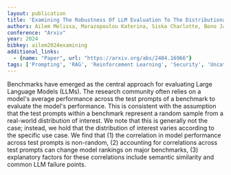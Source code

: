 ```yaml
---
layout: publication
title: 'Examining The Robustness Of LLM Evaluation To The Distributional Assumptions Of Benchmarks'
authors: Ailem Melissa, Marazopoulou Katerina, Siska Charlotte, Bono James
conference: "Arxiv"
year: 2024
bibkey: ailem2024examining
additional_links:
  - {name: "Paper", url: "https://arxiv.org/abs/2404.16966"}
tags: ['Prompting', 'RAG', 'Reinforcement Learning', 'Security', 'Uncategorized']
---
```

Benchmarks have emerged as the central approach for evaluating Large Language
Models (LLMs). The research community often relies on a model's average
performance across the test prompts of a benchmark to evaluate the model's
performance. This is consistent with the assumption that the test prompts
within a benchmark represent a random sample from a real-world distribution of
interest. We note that this is generally not the case; instead, we hold that
the distribution of interest varies according to the specific use case. We find
that (1) the correlation in model performance across test prompts is
non-random, (2) accounting for correlations across test prompts can change
model rankings on major benchmarks, (3) explanatory factors for these
correlations include semantic similarity and common LLM failure points.

